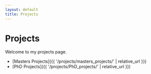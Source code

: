 ```yaml
---
layout: default
title: Projects
---
```


# Projects

Welcome to my projects page.  
- [Masters Projects]({{ '/projects/masters_projects/' | relative_url }})  
- [PhD Projects]({{ '/projects/PhD_projects/' | relative_url }})

